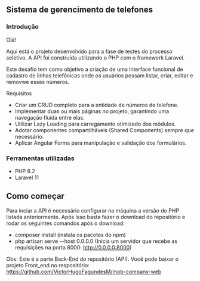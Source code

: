 ## Sistema de gerencimento de telefones

### Introdução

Olá!

Aqui está o projeto desenvolvido para a fase de testes do processo seletivo. A API foi construída utilizando o PHP com o framework Laravel.

Este desafio tem como objetivo a criação de uma interface funcional de cadastro de linhas telefônicas onde os usuários possam listar, criar, editar e removwe esses números.

Requisitos
- Criar um CRUD completo para a entidade de números de telefone.
- Implementar duas ou mais páginas no projeto, garantindo uma navegação fluida entre elas.
- Utilizar Lazy Loading para carregamento otimizado dos módulos.
- Adotar componentes compartilháveis (Shared Components) sempre que necessário.
- Aplicar Angular Forms para manipulação e validação dos formulários.

### Ferramentas utilizadas

- PHP 8.2
- Laravel 11

## Como começar

Para inciar a API é necessário configurar na máquina a versão do PHP listada anteriormente. Após isso basta fazer o download do repositório e rodar os seguintes comandos após o download:

- composer install (instala os pacotes do npm)
- php artisan serve --host 0.0.0.0 (Inicia um servidor que recebe as requisições na porta 8000: http://0.0.0.0:8000)

Obs: Este é a parte Back-End do repositório (API). Você pode baixar o projeto Front_end no respositório: https://github.com/VictorHugoFagundesM/mob-company-web
